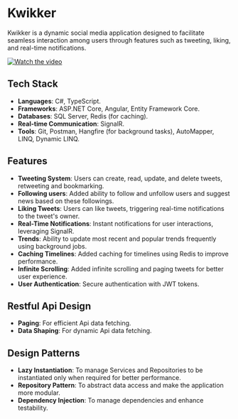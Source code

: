 # Kwikker

Kwikker is a dynamic social media application designed to facilitate seamless interaction among users through features such as tweeting, liking, and real-time notifications.

[![Watch the video](https://img.youtube.com/vi/DNTpkiRGVpU/hqdefault.jpg)](https://youtu.be/DNTpkiRGVpU)

##  Tech Stack

- **Languages**: C#, TypeScript.
- **Frameworks**: ASP.NET Core, Angular, Entity Framework Core.
- **Databases**: SQL Server, Redis (for caching).
- **Real-time Communication**: SignalR.
- **Tools**: Git, Postman, Hangfire (for background tasks), AutoMapper, LINQ, Dynamic LINQ.
  
##  Features

- **Tweeting System**: Users can create, read, update, and delete tweets, retweeting and bookmarking.
- **Following users**: Added ability to follow and unfollow users and suggest news based on these followings.
- **Liking Tweets**: Users can like tweets, triggering real-time notifications to the tweet's owner.
- **Real-Time Notifications**: Instant notifications for user interactions, leveraging SignalR.
- **Trends**: Ability to update most recent and popular trends frequently using background jobs.
- **Caching Timelines**: Added caching for timelines using Redis to improve performance.
- **Infinite Scrolling**: Added infinite scrolling and paging tweets for better user experience.
- **User Authentication**: Secure authentication with JWT tokens.  

## Restful Api Design

- **Paging**: For efficient Api data fetching.
- **Data Shaping**: For dynamic Api data fetching.

##  Design Patterns

- **Lazy Instantiation**: To manage Services and Repositories to be instantiated only when required for better performance.  
- **Repository Pattern**: To abstract data access and make the application more modular.
- **Dependency Injection**: To manage dependencies and enhance testability.
  

